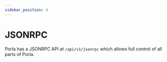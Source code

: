 ```yaml
---
sidebar_position: 4
---
```


# JSONRPC

Porla has a JSONRPC API at `/api/v1/jsonrpc` which allows full control of all
parts of Porla.
